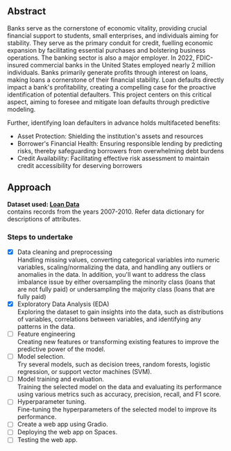 ## Abstract
Banks serve as the cornerstone of economic vitality, providing crucial financial support to students, small enterprises, and individuals aiming for stability. They serve as the primary conduit for credit, fuelling economic expansion by facilitating essential purchases and bolstering business operations. The banking sector is also a major employer. In 2022, FDIC-insured commercial banks in the United States employed nearly 2 million individuals. Banks primarily generate profits through interest on loans, making loans a cornerstone of their financial stability. Loan defaults directly impact a bank's profitability, creating a compelling case for the proactive identification of potential defaulters. This project centers on this critical aspect, aiming to foresee and mitigate loan defaults through predictive modeling.

Further, identifying loan defaulters in advance holds multifaceted benefits:

- Asset Protection: Shielding the institution's assets and resources
- Borrower's Financial Health: Ensuring responsible lending by predicting risks, thereby safeguarding borrowers from overwhelming debt burdens
- Credit Availability: Facilitating effective risk assessment to maintain credit accessibility for deserving borrowers

## Approach
**Dataset used: [Loan Data](https://www.kaggle.com/datasets/itssuru/loan-data/)**  
contains records from the years 2007-2010. Refer data dictionary for descriptions of attributes. 

### Steps to undertake
- [x] Data cleaning and preprocessing  
Handling missing values, converting categorical variables into numeric variables, scaling/normalizing the data, and handling any outliers or anomalies in the data. In addition, you'll want to address the class imbalance issue by either oversampling the minority class (loans that are not fully paid) or undersampling the majority class (loans that are fully paid)  
- [x] Exploratory Data Analysis (EDA)  
Exploring the dataset to gain insights into the data, such as distributions of variables, correlations between variables, and identifying any patterns in the data.  
- [ ] Feature engineering  
Creating new features or transforming existing features to improve the predictive power of the model.  
- [ ] Model selection.  
Try several models, such as decision trees, random forests, logistic regression, or support vector machines (SVM).  
- [ ] Model training and evaluation.  
Training the selected model on the data and evaluating its performance using various metrics such as accuracy, precision, recall, and F1 score.  
- [ ] Hyperparameter tuning.  
Fine-tuning the hyperparameters of the selected model to improve its performance.   
- [ ] Create a web app using Gradio.  
- [ ] Deploying the web app on Spaces.  
- [ ] Testing the web app.  
